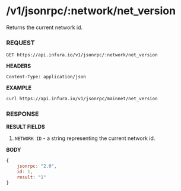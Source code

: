 # /v1/jsonrpc/:network/net_version

Returns the current network id.

### REQUEST

`GET https://api.infura.io/v1/jsonrpc/:network/net_version`

**HEADERS**

`Content-Type: application/json`

**EXAMPLE**
```bash
curl https://api.infura.io/v1/jsonrpc/mainnet/net_version
```

### RESPONSE

**RESULT FIELDS**
1. `NETWORK ID` - a string representing the current network id.

**BODY**

```js
{
    jsonrpc: "2.0",
    id: 1,
    result: "1"
}
```
